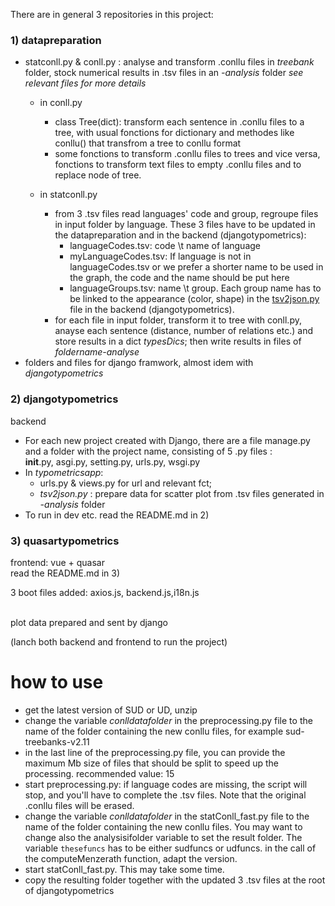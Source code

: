 There are in general 3 repositories in this project:
### 1) datapreparation
* statconll.py & conll.py : analyse and transform .conllu files in *treebank* folder, stock numerical results in .tsv files in an *-analysis* folder
*see relevant files for more details*
	- in conll.py 
		- class Tree(dict): transform each sentence in .conllu files to a tree, with usual fonctions for dictionary and methodes like conllu() that transfrom a tree to conllu format
		- some fonctions to transform .conllu files to trees and vice versa, fonctions to transform text files to empty .conllu files and to replace node of tree.
		   
	- in statconll.py
		- from 3 .tsv files read languages' code and group, regroupe files in input folder by language. These 3 files have to be updated in the datapreparation and in the backend (djangotypometrics):
			- languageCodes.tsv: code \t name of language
			- myLanguageCodes.tsv: If language is not in languageCodes.tsv or we prefer a shorter name to be used in the graph, the code and the name should be put here
			- languageGroups.tsv: name \t group. Each group name has to be linked to the appearance (color, shape) in the [tsv2json.py](https://github.com/typometrics/djangotypometrics/blob/master/typometricsapp/tsv2json.py) file in the backend (djangotypometrics).
		- for each file in input folder, transform it to tree with conll.py, anayse each sentence (distance, number of relations etc.) and store results in a dict *typesDics*; then write results in files of *foldername-analyse* 
* folders and files for django framwork, almost idem with *djangotypometrics*
    
### 2) djangotypometrics 
backend<br/>
* For each new project created with Django, there are a file manage.py and a folder with the project name, consisting of 5 .py files : <br/> __init__.py, asgi.py, setting.py, urls.py, wsgi.py
* In *typometricsapp*: 
	* urls.py & views.py for url and relevant fct; 
	* *tsv2json.py* : prepare data for scatter plot from .tsv files generated in *-analysis* folder  
* To run in dev etc. read the README.md in 2) 

### 3) quasartypometrics
frontend: vue + quasar<br/>
read the README.md in 3)

3 boot files added: axios.js, backend.js,i18n.js

<br/>
plot data prepared and sent by django
  
  
(lanch both backend and frontend to run the project)



# how to use
* get the latest version of SUD or UD, unzip
* change the variable *conlldatafolder* in the preprocessing.py file to the name of the folder containing the new conllu files, for example sud-treebanks-v2.11
* in the last line of the preprocessing.py file, you can provide the maximum Mb size of files that should be split to speed up the processing. recommended value: 15
* start preprocessing.py: if language codes are missing, the script will stop, and you'll have to complete the .tsv files. Note that the original .conllu files will be erased.
* change the variable *conlldatafolder* in the statConll_fast.py file to the name of the folder containing the new conllu files. You may want to change also the analysisifolder variable to set the result folder. The variable `thesefuncs` has to be either sudfuncs or udfuncs. in the call of the computeMenzerath function, adapt the version.
* start statConll_fast.py. This may take some time.
* copy the resulting folder together with the updated 3 .tsv files at the root of djangotypometrics



